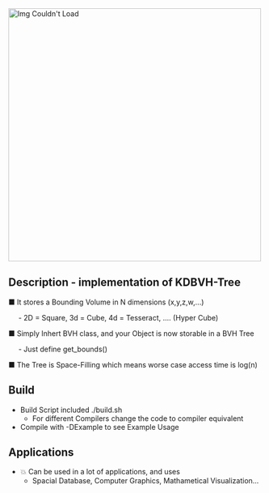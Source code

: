 <img src="https://user-images.githubusercontent.com/60249504/147365454-ec78a07c-8121-4341-b229-825325cf4b92.gif" alt="Img Couldn't Load" width="500">

## Description - implementation of KDBVH-Tree

■ It stores a Bounding Volume in N dimensions (x,y,z,w,...)  

&nbsp;&nbsp;&nbsp;&nbsp;&nbsp;- 2D = Square, 3d = Cube, 4d = Tesseract, .... (Hyper Cube)  

■ Simply Inhert BVH class, and your Object is now storable in a BVH Tree  

&nbsp;&nbsp;&nbsp;&nbsp;&nbsp;- Just define get_bounds()  

■ The Tree is Space-Filling which means worse case access time is log(n)  

## Build

- Build Script included ./build.sh
  - For different Compilers change the code to compiler equivalent
- Compile with -DExample to see Example Usage
      
## Applications 
- :collision: Can be used in a lot of applications, and uses
  - Spacial Database, Computer Graphics, Mathametical Visualization...

